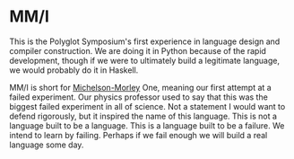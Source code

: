 MM/I
====

This is the Polyglot Symposium's first experience in language design and
compiler construction. We are doing it in Python because of the rapid
development, though if we were to ultimately build a legitimate language, we
would probably do it in Haskell.

MM/I is short for
[Michelson-Morley](http://en.wikipedia.org/wiki/Michelson%E2%80%93Morley_experiment)
One, meaning our first attempt at a failed experiment. Our physics professor
used to say that this was the biggest failed experiment in all of science. Not a
statement I would want to defend rigorously, but it inspired the name of this
language. This is not a language built to be a language. This is a language
built to be a failure. We intend to learn by failing. Perhaps if we fail enough
we will build a real language some day.
